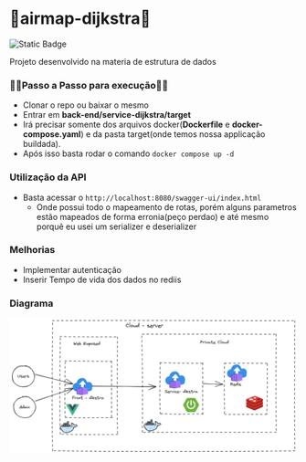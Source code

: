 # 🛫airmap-dijkstra🛬
![Static Badge](https://img.shields.io/badge/front?link=https%3A%2F%2Fgithub.com%2FAlison4kk%2Fgrafos-aeroporto-interface)

Projeto desenvolvido na materia de estrutura de dados

### 🚶‍♂️Passo a Passo para execução🚶‍♂️
- Clonar o repo ou baixar o mesmo
- Entrar em **back-end/service-dijkstra/target**
- Irá precisar somente dos arquivos docker(**Dockerfile** e **docker-compose.yaml**) e da pasta target(onde temos nossa applicação buildada).
- Após isso basta rodar o comando `docker compose up -d `


### Utilização da API
- Basta acessar o `http://localhost:8080/swagger-ui/index.html`
  - Onde possui todo o mapeamento de rotas, porém alguns parametros estão mapeados de forma erronia(peço perdao) e até mesmo porquê eu usei um serializer e deserializer

### Melhorias
-  Implementar autenticação
-  Inserir Tempo de vida dos dados no rediis

### Diagrama 
![](./infra/current.excalidraw.png)
